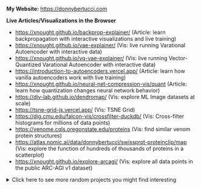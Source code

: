 **My Website:** https://donnybertucci.com

**Live Articles/Visualizations in the Browser**
- https://xnought.github.io/backprop-explainer/ (Article: learn backpropagation with interactive visualizations and live training)
- https://xnought.github.io/vae-explainer/ (Vis: live running Varational Autoencoder with interactive data)
- https://xnought.github.io/vq-vae-explainer/ (Vis: live running Vector-Quantized Varational Autoencoder with interactive data)
- https://introduction-to-autoencoders.vercel.app/ (Article: learn how vanilla autoencoders work with live training)
- https://xnought.github.io/neural-net-compression-vis/quant (Article: learn how quantization changes neural network behavior)
- https://div-lab.github.io/dendromap/ (Vis: explore ML Image datasets at scale)
- https://tsne-grid-js.vercel.app/ (Vis: TSNE Grid)
- https://dig.cmu.edu/falcon-vis/crossfilter-duckdb/ (Vis: Cross-filter histograms for millions of data points)
- https://venome.cqls.oregonstate.edu/proteins (Vis: find similar venom protein structures)
- https://atlas.nomic.ai/data/donnybertucci/swissprot-proteinclip/map (Vis: explore the function of hundreds of thousands of proteins in a scatterplot)
- https://xnought.github.io/explore-arcagi/ (Vis: explore all data points in the public ARC-AGI v1 dataset)

<details>
  <summary>Click here to see more random projects you might find interesting</summary>
  
- https://github.com/xnought/tensorscript (Tensor Libary entirely on WebGPU + autograd) 
- https://github.com/xnought/webgpu-compute (WebGPU JS Library to easily run compute shader/kernels)
- https://github.com/cmudig/falcon-vis/ (Cross-filter billions of data points with no delay in JS)
- https://github.com/xnought/rand-eca (Random Number Generator with Elementary Cellular Automata in Matlab)
- https://github.com/xnought/grid-assign (Linear Assignment problem high-level JS API)
- https://github.com/xnought/numerical-linear-algebra (Various Matrix Decompositions and Algorithms in Matlab)
- https://github.com/xnought/dbash (simple linux shell from scratch in C)
- https://github.com/xnought/js-grad (Backwards Autodiff library in JS)
- https://github.com/xnought/learn-circuits (Verilog circuits for add, multiply, ...)
- https://github.com/xnought/string-add (Symbolic digit addition in Zig)
- https://github.com/xnought/protein-scatter (LLM trained on Foldseek 3Di and projected to 2D with UMAP in PyTorch)
- https://github.com/xnought/protein-zip (Huffman Coding on PDB file in Python)
- https://github.com/xnought/fastpandas (Python API that compiles and executes DuckDB SQL lazily) 
- https://github.com/xnought/bitstore (Store bitmasks efficiently in JS)
- https://github.com/xnought/autoprompt (Improve your prompt using known effective prompts for LLMs)
- https://github.com/xnought/hyperloglog (Hyperloglog algorithm from scratch in Python)
- https://github.com/xnought/error-graph (Visualize where your ML model misbehaves with a graph)
- https://github.com/xnought/ClipQuery (Use natural language to query images in SQL)
- https://github.com/xnought/evolutionarily-stable-strategies (Game theoretic strategies head-to-head in Python)
- https://github.com/xnought/integral-rust (Simple analytical integration in Rust)
- https://github.com/xnought/matmul.c (Matrix multiply using OpenMP and SIMD)
  
</details>

